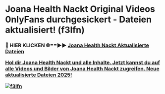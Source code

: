# Joana Health Nackt Original Videos 0nlyFans durchgesickert - Dateien aktualisiert! (f3lfn)

<h3>🔴 HIER KLICKEN 🌐==►► <a href="https://tinyurl.com/h6vf6nb8" rel="nofollow">Joana Health Nackt Aktualisierte Dateien

Hol dir Joana Health Nackt und alle Inhalte. Jetzt kannst du auf alle Videos und Bilder von Joana Health Nackt zugreifen. Neue aktualisierte Dateien 2025!

[![f3lfn](https://i.imgur.com/sD4kR3V.gif)](https://tinyurl.com/h6vf6nb8)
